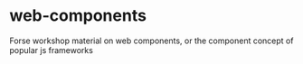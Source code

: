 # web-components
Forse workshop material on web components, or the component concept of popular js frameworks
